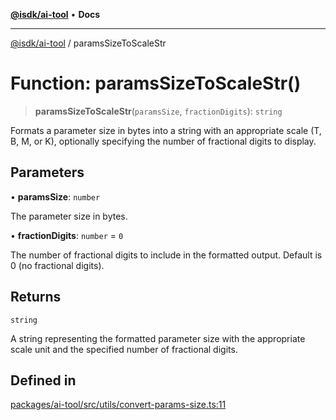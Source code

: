 [**@isdk/ai-tool**](../README.md) • **Docs**

***

[@isdk/ai-tool](../globals.md) / paramsSizeToScaleStr

# Function: paramsSizeToScaleStr()

> **paramsSizeToScaleStr**(`paramsSize`, `fractionDigits`): `string`

Formats a parameter size in bytes into a string with an appropriate scale (T, B, M, or K),
optionally specifying the number of fractional digits to display.

## Parameters

• **paramsSize**: `number`

The parameter size in bytes.

• **fractionDigits**: `number` = `0`

The number of fractional digits to include in the formatted output. Default is 0 (no fractional digits).

## Returns

`string`

A string representing the formatted parameter size with the appropriate scale unit and the specified number of fractional digits.

## Defined in

[packages/ai-tool/src/utils/convert-params-size.ts:11](https://github.com/isdk/ai-tool.js/blob/fe6b47f429fb128627d2210e367fa914b891d314/src/utils/convert-params-size.ts#L11)

